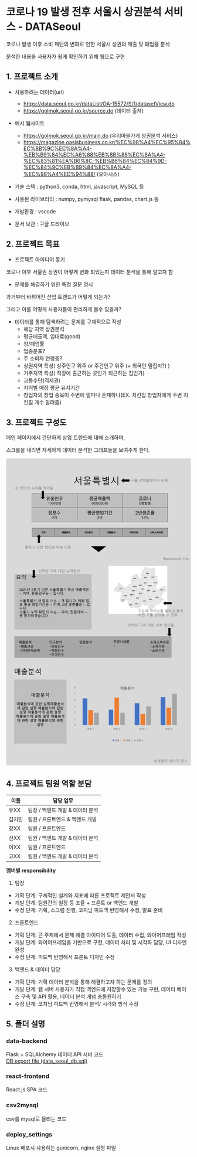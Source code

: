 # 코로나 19 발생 전후 서울시 상권분석 서비스 - DATASeoul

코로나 발생 이후 소비 패턴의 변화로 인한 서울시 상권의 매출 및 폐업률 분석

분석한 내용을 사용자가 쉽게 확인하기 위해 웹으로 구현


## 1. 프로젝트 소개

- 사용하려는 데이터(url)
  - https://data.seoul.go.kr/dataList/OA-15572/S/1/datasetView.do
  - https://golmok.seoul.go.kr/source.do (데이터 출처)

- 예시 웹사이트
  - https://golmok.seoul.go.kr/main.do (우리마을가게 상권분석 서비스)
  - https://magazine.oasisbusiness.co.kr/%EC%98%A4%EC%95%84%EC%8B%9C%EC%8A%A4-%EB%B9%84%EC%A6%88%EB%8B%88%EC%8A%A4-%EC%83%81%EA%B6%8C-%EB%B6%84%EC%84%9D-%EC%84%9C%EB%B9%84%EC%8A%A4-%EC%98%A4%ED%94%88/ (오아시스)

 - 기술 스택 : python3, conda, html,  javascript, MySQL 등
- 사용된 라이브러리 : numpy, pymysql flask, pandas, chart.js 등
- 개발환경 : vscode
- 문서 보관 : 구글 드라이브


## 2. 프로젝트 목표

  - 프로젝트 아이디어 동기

코로나 이후 서울권 상권이 어떻게 변화 되었는지 데이터 분석을 통해 알고자 함
 
  - 문제를 해결하기 위한 특정 질문 명시

 과거부터 바뀌어진 산업 트렌드가 어떻게 되는가?
 
 그리고 이를 어떻게 사용자들이 편리하게 볼수 있을까?

  - 데이터를 통해 탐색하려는 문제를 구체적으로 작성
     - 해당 지역 상권분석
     - 평균매출액, 임대료(good)
     - 창/폐업률
     - 업종분포?
     - 주 소비자 연령층?
     - 상권지역 특성( 상주인구 위주 or 주간인구 위주 (+ 외국인 밀집지?) )
     - 거주지역 특성( 직장에 출근하는 곳인가 퇴근하는 집인가)
     - 교통수단(역세권)
     - 지역별 매장 평균 유지기간
     - 창업자의 창업 종목이 주변에 얼마나 존재하나(EX. 치킨집 창업자에게 주변 치킨집 개수 알려줌)
	

## 3. 프로젝트 구성도

메인 페이지에서 간단하게 상업 트렌드에 대해 소개하며,

스크롤을 내리면 자세하게 데이터 분석한 그래프들을 보여주게 한다.

![UI디자인](UI%EB%94%94%EC%9E%90%EC%9D%B8.png)

## 4. 프로젝트 팀원 역할 분담
| 이름 | 담당 업무 |
| ------ | ------ |
| 유XX | 팀장 / 백엔드 개발 & 데이터 분석 |
| 김지민 | 팀원 / 프론트엔드 & 백엔드 개발 |
| 장XX | 팀원 / 프론트엔드 |
| 신XX | 팀원 / 백엔드 개발 & 데이터 분석 |
| 이XX | 팀원 / 프론트엔드 |
| 고XX | 팀원 / 백엔드 개발 & 데이터 분석 |

**멤버별 responsibility**

1. 팀장 

- 기획 단계: 구체적인 설계와 지표에 따른 프로젝트 제안서 작성
- 개발 단계: 팀원간의 일정 등 조율 + 프론트 or 백엔드 개발
- 수정 단계: 기획, 스크럼 진행, 코치님 피드백 반영해서 수정, 발표 준비

2. 프론트엔드 

- 기획 단계: 큰 주제에서 문제 해결 아이디어 도출, 데이터 수집, 와이어프레임 작성
- 개발 단계: 와이어프레임을 기반으로 구현, 데이터 처리 및 시각화 담당, UI 디자인 완성
- 수정 단계: 피드백 반영해서 프론트 디자인 수정

 3. 백엔드 & 데이터 담당  

- 기획 단계: 기획 데이터 분석을 통해 해결하고자 하는 문제를 정의
- 개발 단계: 웹 서버 사용자가 직접 백엔드에 저장할수 있는 기능 구현, 데이터 베이스 구축 및 API 활용, 데이터 분석 개념 총동원하기
- 수정 단계: 코치님 피드백 반영해서 분석/ 시각화 방식 수정

## 5. 폴더 설명
### data-backend
Flask + SQLAlchemy 데이터 API 서버 코드  
[DB export file (data_seoul_db.sql)](https://drive.google.com/file/d/1-ah2bfE11wNKbpt-_yt6wEeNGyyyXmDA/view?usp=sharing)
### react-frontend
React.js SPA 코드
### csv2mysql
csv를 mysql로 올리는 코드
### deploy_settings
Linux 배포시 사용하는 gunicorn, nginx 설정 파일
